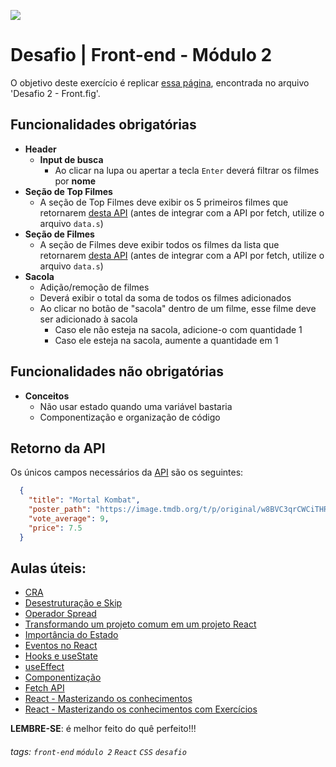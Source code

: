 ![](https://i.imgur.com/xG74tOh.png)

# Desafio | Front-end - Módulo 2

O objetivo deste exercício é replicar [essa página](https://desafio-2-front-cubos-academy.netlify.app), encontrada no arquivo 'Desafio 2 - Front.fig'.

## Funcionalidades obrigatórias
- **Header**
  - **Input de busca**
    - Ao clicar na lupa ou apertar a tecla `Enter` deverá filtrar os filmes por **nome**
- **Seção de Top Filmes**
  - A seção de Top Filmes deve exibir os 5 primeiros filmes que retornarem [desta API](https://tmdb-proxy-workers.vhfmag.workers.dev/3/discover/movie?language=pt-BR) (antes de integrar com a API por fetch, utilize o arquivo `data.s`)
- **Seção de Filmes**
  - A seção de Filmes deve exibir todos os filmes da lista que retornarem [desta API](https://tmdb-proxy-workers.vhfmag.workers.dev/3/discover/movie?language=pt-BR) (antes de integrar com a API por fetch, utilize o arquivo `data.s`)
- **Sacola**
  - Adição/remoção de filmes
  - Deverá exibir o total da soma de todos os filmes adicionados
  - Ao clicar no botão de "sacola" dentro de um filme, esse filme deve ser adicionado à sacola
      - Caso ele não esteja na sacola, adicione-o com quantidade 1
      - Caso ele esteja na sacola, aumente a quantidade em 1
## Funcionalidades não obrigatórias
- **Conceitos**
  - Não usar estado quando uma variável bastaria
  - Componentização e organização de código

## Retorno da API
Os únicos campos necessários da [API](https://tmdb-proxy-workers.vhfmag.workers.dev/3/discover/movie?language=pt-BR) são os seguintes:
```json
  {
    "title": "Mortal Kombat",
    "poster_path": "https://image.tmdb.org/t/p/original/w8BVC3qrCWCiTHRz4Rft12dtQF0.jpg",
    "vote_average": 9,
    "price": 7.5
  }
```

## Aulas úteis:
- [CRA](https://plataforma.cubos.academy/curso/61b2921e-a262-4f04-b943-89c4cfb15e5c/data/13/05/2021/aula/2b0e6501-ea94-4d6e-bc38-6f6120906bdc/300fc4ac-3f49-461f-b0dd-bf82b5ab028e)
- [Desestruturação e Skip](https://plataforma.cubos.academy/curso/61b2921e-a262-4f04-b943-89c4cfb15e5c/data/18/05/2021/aula/51265e70-41ae-4fa9-a210-58233faafbdb/f5a0c1b4-74ce-4743-9d8a-0ff270a25494)
- [Operador Spread](https://plataforma.cubos.academy/curso/61b2921e-a262-4f04-b943-89c4cfb15e5c/data/18/05/2021/aula/51265e70-41ae-4fa9-a210-58233faafbdb/91643666-6c48-44cc-907c-2a2e45620a79)
- [Transformando um projeto comum em um projeto React](https://plataforma.cubos.academy/curso/61b2921e-a262-4f04-b943-89c4cfb15e5c/data/18/05/2021/aula/51265e70-41ae-4fa9-a210-58233faafbdb/8cb5b1a5-2a9c-4b28-a7dc-4062dbf899ec)
- [Importância do Estado](https://plataforma.cubos.academy/curso/61b2921e-a262-4f04-b943-89c4cfb15e5c/data/25/05/2021/aula/843faa8e-6df2-489f-bb71-34dc753f99b4/0c23d0ed-8f18-4453-87d9-c0e2a2519594)
- [Eventos no React](https://plataforma.cubos.academy/curso/61b2921e-a262-4f04-b943-89c4cfb15e5c/data/25/05/2021/aula/843faa8e-6df2-489f-bb71-34dc753f99b4/8310676e-40e5-4e01-bf09-bbc3dd0c1c43)
- [Hooks e useState](https://plataforma.cubos.academy/curso/61b2921e-a262-4f04-b943-89c4cfb15e5c/data/25/05/2021/aula/843faa8e-6df2-489f-bb71-34dc753f99b4/71ddc73f-3045-4f13-9b08-b6676442afd7)
- [useEffect](https://plataforma.cubos.academy/curso/61b2921e-a262-4f04-b943-89c4cfb15e5c/data/01/06/2021/aula/0fcdc99b-f93c-474c-a384-2ef86d1df9e2/481bcdb7-a267-4966-9d21-1956411f5990)
- [Componentização](https://plataforma.cubos.academy/curso/61b2921e-a262-4f04-b943-89c4cfb15e5c/data/01/06/2021/aula/0fcdc99b-f93c-474c-a384-2ef86d1df9e2/1ceb1190-b936-460a-815c-07ee154f9096)
- [Fetch API](https://plataforma.cubos.academy/curso/61b2921e-a262-4f04-b943-89c4cfb15e5c/data/03/06/2021/aula/434c58b2-88f1-43fb-856a-71d6ef54803d/7b6e912f-dab4-434f-845c-2fbe489ee987)
- [React - Masterizando os conhecimentos](https://plataforma.cubos.academy/curso/61b2921e-a262-4f04-b943-89c4cfb15e5c/data/08/06/2021/aula/648a5236-76bd-4a9c-88e8-28e1940a2564/bbf2370e-a5b4-4ff0-b1b9-19fede5f8ac3)
- [React - Masterizando os conhecimentos com Exercícios](https://plataforma.cubos.academy/curso/61b2921e-a262-4f04-b943-89c4cfb15e5c/data/10/06/2021/aula/2a2dd0d8-149b-4f6a-a80d-d8ffe8ef8017/b43a9221-a518-4901-abb3-114efc80a97a)

**LEMBRE-SE**: é melhor feito do quê perfeito!!!

###### tags: `front-end` `módulo 2` `React` `CSS` `desafio`
